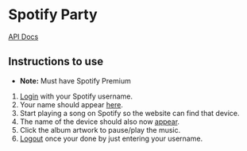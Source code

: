 # Spotify Party

[API Docs](https://documenter.getpostman.com/view/6820223/TVRkb8Aq)

## Instructions to use
- **Note:** Must have Spotify Premium
1. [Login](https://mrswagbhinav.pythonanywhere.com/login) with your Spotify username.
2. Your name should appear [here](https://mrswagbhinav.pythonanywhere.com/users).
3. Start playing a song on Spotify so the website can find that device.
4. The name of the device should also now [appear](https://mrswagbhinav.pythonanywhere.com/users).
5. Click the album artwork to pause/play the music.
6. [Logout](https://mrswagbhinav.pythonanywhere.com/logout) once your done by just entering your username.
